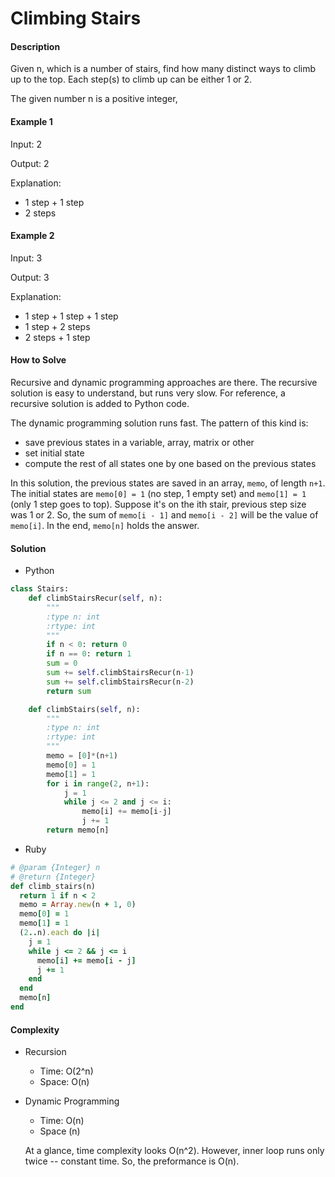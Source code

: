 # Climbing Stairs

#### Description

Given n, which is a number of stairs, find how many distinct ways to climb up to the top. Each step(s) to climb up can be either 1 or 2.

The given number n is a positive integer,

#### Example 1
Input: 2

Output: 2

Explanation:
- 1 step + 1 step
- 2 steps

#### Example 2
Input: 3

Output: 3

Explanation:
- 1 step + 1 step + 1 step
- 1 step + 2 steps
- 2 steps + 1 step

#### How to Solve

Recursive and dynamic programming approaches are there.
The recursive solution is easy to understand, but runs very slow. For reference, a recursive solution is added to Python code.

The dynamic programming solution runs fast.
The pattern of this kind is:
- save previous states in a variable, array, matrix or other
- set initial state
- compute the rest of all states one by one based on the previous states

In this solution, the previous states are saved in an array, `memo`, of length `n+1`.
The initial states are `memo[0] = 1` (no step, 1 empty set) and `memo[1] = 1` (only 1 step goes to top).
Suppose it's on the ith stair, previous step size was 1 or 2.
So, the sum of `memo[i - 1]` and `memo[i - 2]` will be the value of `memo[i]`. In the end, `memo[n]` holds the answer.

#### Solution
- Python

```python
class Stairs:
    def climbStairsRecur(self, n):
        """
        :type n: int
        :rtype: int
        """
        if n < 0: return 0
        if n == 0: return 1
        sum = 0
        sum += self.climbStairsRecur(n-1)
        sum += self.climbStairsRecur(n-2)
        return sum

    def climbStairs(self, n):
        """
        :type n: int
        :rtype: int
        """
        memo = [0]*(n+1)
        memo[0] = 1
        memo[1] = 1
        for i in range(2, n+1):
            j = 1
            while j <= 2 and j <= i:
                memo[i] += memo[i-j]
                j += 1
        return memo[n]
```

- Ruby

```ruby
# @param {Integer} n
# @return {Integer}
def climb_stairs(n)
  return 1 if n < 2
  memo = Array.new(n + 1, 0)
  memo[0] = 1
  memo[1] = 1
  (2..n).each do |i|
    j = 1
    while j <= 2 && j <= i
      memo[i] += memo[i - j]
      j += 1
    end
  end
  memo[n]
end
```

#### Complexity
- Recursion
    - Time: O(2^n)
    - Space: O(n)
- Dynamic Programming
    - Time: O(n)
    - Space (n)

    At a glance, time complexity looks O(n^2). However, inner loop runs only twice -- constant time. So, the preformance is O(n).